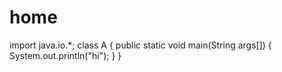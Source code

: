 # home
import java.io.*;
class A
{
  public static void main(String args[])
  {
    System.out.println("hi");
  }
}
